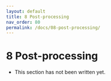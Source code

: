 ```yaml
---
layout: default
title: 8 Post-processing
nav_order: 80
permalink: /docs/08-post-processing/
---
```

# 8 Post-processing
 - This section has not been written yet.
